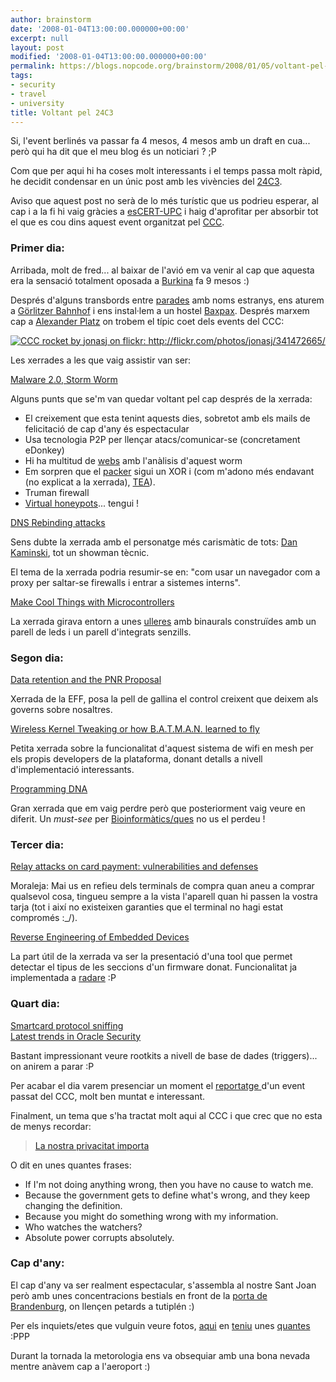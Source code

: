 ```yaml
---
author: brainstorm
date: '2008-01-04T13:00:00.000000+00:00'
excerpt: null
layout: post
modified: '2008-01-04T13:00:00.000000+00:00'
permalink: https://blogs.nopcode.org/brainstorm/2008/01/05/voltant-pel-24c3/
tags:
- security
- travel
- university
title: Voltant pel 24C3
---
```


Si, l'event berlinés va passar fa 4 mesos, 4 mesos amb un draft en cua... però qui ha dit que el meu blog és un noticiari ? ;P

Com que per aqui hi ha coses molt interessants i el temps passa molt ràpid, he decidit condensar en un únic post amb les vivències del [24C3][1].

Aviso que aquest post no serà de lo més turístic que us podrieu esperar, al cap i a la fi hi vaig gràcies a [esCERT-UPC][2] i haig d'aprofitar per absorbir tot el que es cou dins aquest event organitzat pel [CCC][3].

<!--more-->

### Primer dia:

Arribada, molt de fred... al baixar de l'avió em va venir al cap que aquesta era la sensació totalment oposada a [Burkina][4] fa 9 mesos :) 

Després d'alguns transbords entre [parades][5] amb noms estranys, ens aturem a [Görlitzer Bahnhof][6] i ens instal·lem a un hostel [Baxpax][7]. Després marxem cap a [Alexander Platz][8] on trobem el típic coet dels events del CCC:

<center>
  <a class="imagelink" href="http://flickr.com/photos/jonasj/341472665/sizes/l/" title="CCC rocket by jonasj on flickr: http://flickr.com/photos/jonasj/341472665/"><img id="image102" src="http://blogs.nopcode.org/brainstorm/wp-content/uploads/2008/03/ccc_rocket.thumbnail.jpg" alt="CCC rocket by jonasj on flickr: http://flickr.com/photos/jonasj/341472665/" /></a>
</center>

Les xerrades a les que vaig assistir van ser:

[Malware 2.0, Storm Worm][9]

Alguns punts que se'm van quedar voltant pel cap després de la xerrada:

*   El creixement que esta tenint aquests dies, sobretot amb els mails de felicitació de cap d'any és espectacular
*   Usa tecnologia P2P per llençar atacs/comunicar-se (concretament eDonkey)
*   Hi ha multitud de [webs][10] amb l'anàlisis d'aquest worm
*   Em sorpren que el [packer][11] sigui un XOR i (com m'adono més endavant (no explicat a la xerrada), [TEA][12]).
*   Truman firewall
*   [Virtual honeypots][13]... tengui !

[DNS Rebinding attacks][14]

Sens dubte la xerrada amb el personatge més carismàtic de tots: [Dan Kaminski][15], tot un showman tècnic.

El tema de la xerrada podria resumir-se en: "com usar un navegador com a proxy per saltar-se firewalls i entrar a sistemes interns".

[Make Cool Things with Microcontrollers][16]

La xerrada girava entorn a unes [ulleres][17] amb binaurals construïdes amb un parell de leds i un parell d'integrats senzills.

### Segon dia:

[Data retention and the PNR Proposal][18]

Xerrada de la EFF, posa la pell de gallina el control creixent que deixem als governs sobre nosaltres.

[Wireless Kernel Tweaking or how B.A.T.M.A.N. learned to fly][19]

Petita xerrada sobre la funcionalitat d'aquest sistema de wifi en mesh per els propis developers de la plataforma, donant detalls a nivell d'implementació interessants.

[Programming DNA][20]

Gran xerrada que em vaig perdre però que posteriorment vaig veure en diferit. Un *must-see* per [Bioinformàtics/ques][21] no us el perdeu !

### Tercer dia:

[Relay attacks on card payment: vulnerabilities and defenses][22]

Moraleja: Mai us en refieu dels terminals de compra quan aneu a comprar qualsevol cosa, tingueu sempre a la vista l'aparell quan hi passen la vostra tarja (tot i així no existeixen garanties que el terminal no hagi estat compromés :_/).

[Reverse Engineering of Embedded Devices][23]

La part útil de la xerrada va ser la presentació d'una tool que permet detectar el tipus de les seccions d'un firmware donat. Funcionalitat ja implementada a [radare][24] :P 

### Quart dia:

[Smartcard protocol sniffing][25]  
[Latest trends in Oracle Security][26]

Bastant impressionant veure rootkits a nivell de base de dades (triggers)... on anirem a parar :P 

Per acabar el dia varem presenciar un moment el [reportatge ][27] d'un event passat del CCC, molt ben muntat e interessant.

Finalment, un tema que s'ha tractat molt aqui al CCC i que crec que no esta de menys recordar:

> [La nostra privacitat importa][28]

O dit en unes quantes frases:

*   If I'm not doing anything wrong, then you have no cause to watch me.
*   Because the government gets to define what's wrong, and they keep changing the definition.
*   Because you might do something wrong with my information.
*   Who watches the watchers?
*   Absolute power corrupts absolutely.

### Cap d'any:

El cap d'any va ser realment espectacular, s'assembla al nostre Sant Joan però amb unes concentracions bestials en front de la [porta de Brandenburg][29], on llençen petards a tutiplén :) 

Per els inquiets/etes que vulguin veure fotos, [aqui][30] en [teniu][31] unes [quantes][32] :PPP

Durant la tornada la metorologia ens va obsequiar amb una bona nevada mentre anàvem cap a l'aeroport :)

 [1]: http://events.ccc.de/congress/2007/Main_Page
 [2]: http://escert.upc.edu/
 [3]: http://es.wikipedia.org/wiki/Chaos_Computer_Club
 [4]: http://blogs.nopcode.org/brainstorm/2007/05/08/burkina-faso-viatge-1er-dia/
 [5]: http://es.wikipedia.org/wiki/Metro_de_Berl%C3%ADn
 [6]: http://de.wikipedia.org/wiki/G%C3%B6rlitzer_Bahnhof
 [7]: http://www.baxpax.de/
 [8]: http://es.wikipedia.org/wiki/Alexanderplatz
 [9]: http://events.ccc.de/congress/2007/Fahrplan/events/2318.en.html
 [10]: http://www.offensivecomputing.net/?q=node/593
 [11]: http://www.antirootkit.com/articles/eye-of-the-storm-worm/Peacomm-C-Cracking-the-nutshell.html
 [12]: http://en.wikipedia.org/wiki/Tiny_Encryption_Algorithm
 [13]: http://www.amazon.com/Virtual-Honeypots-Tracking-Intrusion-Detection/dp/0321336321/ref=pd_bbs_sr_1?ie=UTF8&s=books&qid=1204486936&sr=8-1
 [14]: http://crypto.stanford.edu/dns/
 [15]: http://www.doxpara.com/
 [16]: http://events.ccc.de/congress/2007/Fahrplan/events/2214.en.html
 [17]: http://www.instructables.com/id/S7VSPYKF4KSGEYI/
 [18]: http://events.ccc.de/congress/2007/Fahrplan/events/2383.en.html
 [19]: http://events.ccc.de/congress/2007/Fahrplan/events/2292.en.html
 [20]: http://events.ccc.de/congress/2007/Fahrplan/events/2329.en.html
 [21]: http://video.google.com/videoplay?docid=-6950604815683841321
 [22]: http://events.ccc.de/congress/2007/Fahrplan/events/2289.en.html
 [23]: http://events.ccc.de/congress/2007/Fahrplan/events/2166.en.html
 [24]: http://radare.nopcode.org/
 [25]: http://events.ccc.de/congress/2007/Fahrplan/events/2364.en.html
 [26]: http://events.ccc.de/congress/2007/Fahrplan/events/2354.en.html
 [27]: http://mirror.verbrennung.org/video/camp/chaos-communication-camp-2007.m4v.torrent
 [28]: http://yro.slashdot.org/article.pl?sid=07/07/10/2054219
 [29]: http://en.wikipedia.org/wiki/Brandenburg_Gate
 [30]: http://www.flickr.com/search/?q=brandenburg+gate&m=tags
 [31]: http://www.flickr.com/search/?q=reichtag&m=tags
 [32]: http://www.flickr.com/search/?q=berlin+wall&m=tags